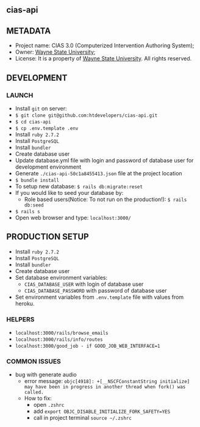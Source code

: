 ## cias-api

## METADATA

- Project name: CIAS 3.0 (Computerized Intervention Authoring System);
- Owner: [Wayne State University](https://wayne.edu/);
- License: It is a property of [Wayne State University](https://wayne.edu/). All rights reserved.

## DEVELOPMENT

### LAUNCH

- Install `git` on server:
- `$ git clone git@github.com:htdevelopers/cias-api.git`
- `$ cd cias-api`
- `$ cp .env.template .env`
- Install `ruby 2.7.2`
- Install `PostgreSQL`
- Install `bundler`
- Create database user
- Update database.yml file with login and password of database user for development environment
- Generate `./cias-api-50c1a8455413.json` file at the project location
- `$ bundle install`
- To setup new database: `$ rails db:migrate:reset`
- If you would like to seed your database by:
  - Role based users(Notice: To not run on the production!): `$ rails db:seed`
- `$ rails s`
- Open web browser and type: `localhost:3000/`

## PRODUCTION SETUP

- Install `ruby 2.7.2`
- Install `PostgreSQL`
- Install `bundler`
- Create database user
- Set database environment variables:
  - `CIAS_DATABASE_USER` with login of database user
  - `CIAS_DATABASE_PASSWORD` with password of database user
- Set environment variables from `.env.template` file with values from heroku.

### HELPERS

- `localhost:3000/rails/browse_emails`
- `localhost:3000/rails/info/routes`
- `localhost:3000/good_job - if GOOD_JOB_WEB_INTERFACE=1`

### COMMON ISSUES

- bug with generate audio
  - error message: `objc[4918]: +[__NSCFConstantString initialize] may have been in progress in another thread when fork() was called.`
  - How to fix:
    - open `.zshrc`
    - add `export OBJC_DISABLE_INITIALIZE_FORK_SAFETY=YES`
    - call in project terminal `source ~/.zshrc`
